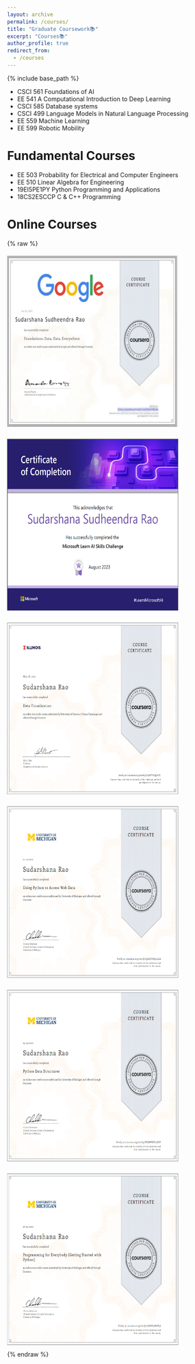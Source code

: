```yaml
---
layout: archive
permalink: /courses/
title: "Graduate Coursework📚"
excerpt: "Courses📚"
author_profile: true
redirect_from: 
  - /courses
---
```

{% include base_path %}
<!-- Graduate Coursework:  -->

* CSCI 561 Foundations of AI
* EE 541   A Computational Introduction to Deep Learning
* CSCI 585 Database systems
* CSCI 499 Language Models in Natural Language Processing
* EE 559   Machine Learning
* EE 599   Robotic Mobility

Fundamental Courses
==================
* EE 503  Probability for Electrical and Computer Engineers
* EE 510  Linear Algebra for Engineering
* 19EI5PE1PY Python Programming and Applications
* 18CS2ESCCP C & C++ Programming

Online Courses
==================
{% raw %}
<style>
  @keyframes fadeIn {
    from {
      opacity: 0;
    }
    to {
      opacity: 1;
    }
  }
  .fade-in-text {
    opacity: 0; /* Start with opacity 0 */
    color: orange;
    transition: opacity 1.5s ease-out; /* Use transition for fade-in effect */
  }
  .fade-in-text.show {
    opacity: 1; /* Fade to opacity 1 when in view */
  }
  .course-container {
    display: flex;
    flex-wrap: wrap;
    gap: 10px; /* Adjust as needed for spacing between items */
  }
  .course {
    width: 400px; /* Adjust width as needed */
    margin-bottom: 10px; /* Adjust spacing between items */
    text-align: center; /* Center align text */
    position: relative; /* Needed for overlay effect */
    overflow: hidden; /* Hide the overflow */
  }
  .course img {
    width: 400px;
    height: 400px;
    margin-top: 5px; /* Adjust spacing between image and text */
    transition: transform 0.5s ease-out; /* Smooth transition for zoom effect */
  }
  .course:hover img {
    transform: scale(1.05); /* Slightly zoom in on hover */
  }
  .course .overlay {
    position: absolute;
    top: 0;
    left: 0;
    width: 100%;
    height: 100%;
    background-color: rgba(0, 0, 0, 0.5); /* Semi-transparent background */
    opacity: 0; /* Start with opacity 0 */
    transition: opacity 0.5s ease-out; /* Smooth transition for fade-in effect */
  }
  .course:hover .overlay {
    opacity: 1; /* Fade to opacity 1 on hover */
  }
  .course .overlay .fade-in-text {
    position: absolute;
    top: 50%;
    left: 50%;
    transform: translate(-50%, -50%);
    opacity: 1; /* Ensure text is visible */
  }
</style>
<div class="course-container">
  <div class="course">
    <div class="overlay">
      <p class="text fade-in-text"><i>✦Data Analytics✦</i></p>
    </div>
    <img src="/images/Google Data Analytics.jpg">
  </div>
  <div class="course">
    <div class="overlay">
      <p class="text fade-in-text"><i>✦Microsoft Azure Machine Learning✦</i></p>
    </div>
    <img src="/images/gluck.png">
  </div>
  <div class="course">
    <div class="overlay">
      <p class="text fade-in-text"><i>✦Data Visualization✦</i></p>
    </div>
    <img src="/images/uiuc_cou.png">
  </div>
  <div class="course">
    <div class="overlay">
      <p class="text fade-in-text"><i>✦Using Python to Access Web Data✦</i></p>
    </div>
    <img src="/images/umich_2.png">
  </div>
  <div class="course">
    <div class="overlay">
      <p class="text fade-in-text"><i>✦Python Data Structures✦</i></p>
    </div>
    <img src="/images/umich_3.png">
  </div>
  <div class="course">
    <div class="overlay">
      <p class="text fade-in-text"><i>✦Getting Started with Python✦</i></p>
    </div>
    <img src="/images/umich_1.png">
  </div>
</div>
{% endraw %}
